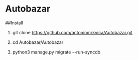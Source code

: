 # Autobazar

##Install

1. git clone https://github.com/antoninmrkvica/Autobazar.git

1. cd Autobazar/Autobazar

1. python3 manage.py migrate --run-syncdb
